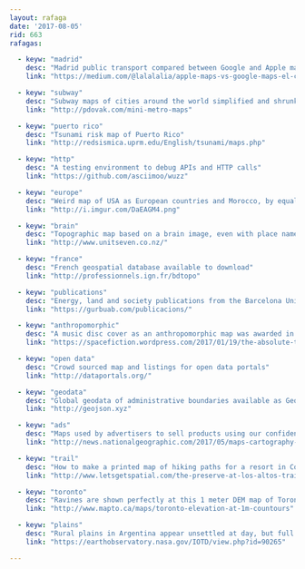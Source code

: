 ```yaml
---
layout: rafaga
date: '2017-08-05'
rid: 663
rafagas:

  - keyw: "madrid"
    desc: "Madrid public transport compared between Google and Apple maps"
    link: "https://medium.com/@lalalalia/apple-maps-vs-google-maps-el-caso-de-madrid-8cddbc4b997c"

  - keyw: "subway"
    desc: "Subway maps of cities around the world simplified and shrunken into a single page"
    link: "http://pdovak.com/mini-metro-maps"

  - keyw: "puerto rico"
    desc: "Tsunami risk map of Puerto Rico"
    link: "http://redsismica.uprm.edu/English/tsunami/maps.php"

  - keyw: "http"
    desc: "A testing environment to debug APIs and HTTP calls"
    link: "https://github.com/asciimoo/wuzz"

  - keyw: "europe"
    desc: "Weird map of USA as European countries and Morocco, by equal GDP"
    link: "http://i.imgur.com/DaEAGM4.png"

  - keyw: "brain"
    desc: "Topographic map based on a brain image, even with place names"
    link: "http://www.unitseven.co.nz/"

  - keyw: "france"
    desc: "French geospatial database available to download"
    link: "http://professionnels.ign.fr/bdtopo"

  - keyw: "publications"
    desc: "Energy, land and society publications from the Barcelona University GURB research group"
    link: "https://gurbuab.com/publicacions/"

  - keyw: "anthropomorphic"
    desc: "A music disc cover as an anthropomorphic map was awarded in 2016"
    link: "https://spacefiction.wordpress.com/2017/01/19/the-absolute-truth-lawrence-arabia/"

  - keyw: "open data"
    desc: "Crowd sourced map and listings for open data portals"
    link: "http://dataportals.org/"

  - keyw: "geodata"
    desc: "Global geodata of administrative boundaries available as GeoJSON"
    link: "http://geojson.xyz"

  - keyw: "ads"
    desc: "Maps used by advertisers to sell products using our confidence in cartography"
    link: "http://news.nationalgeographic.com/2017/05/maps-cartography-propaganda-advertising-history-persuasive/"

  - keyw: "trail"
    desc: "How to make a printed map of hiking paths for a resort in Costa Rica"
    link: "http://www.letsgetspatial.com/the-preserve-at-los-altos-trail-map/"

  - keyw: "toronto"
    desc: "Ravines are shown perfectly at this 1 meter DEM map of Toronto you can buy as a poster"
    link: "http://www.mapto.ca/maps/toronto-elevation-at-1m-countours"

  - keyw: "plains"
    desc: "Rural plains in Argentina appear unsettled at day, but full of life at night"
    link: "https://earthobservatory.nasa.gov/IOTD/view.php?id=90265"

---
```


